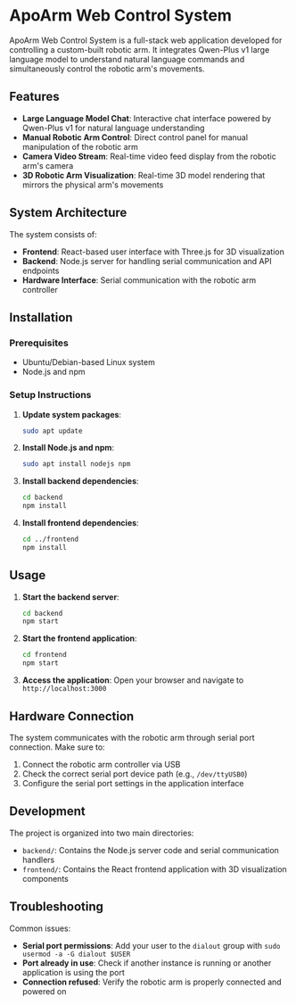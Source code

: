 # ApoArm Web Control System

ApoArm Web Control System is a full-stack web application developed for controlling a custom-built robotic arm. It integrates Qwen-Plus v1 large language model to understand natural language commands and simultaneously control the robotic arm's movements.

## Features

- **Large Language Model Chat**: Interactive chat interface powered by Qwen-Plus v1 for natural language understanding
- **Manual Robotic Arm Control**: Direct control panel for manual manipulation of the robotic arm
- **Camera Video Stream**: Real-time video feed display from the robotic arm's camera
- **3D Robotic Arm Visualization**: Real-time 3D model rendering that mirrors the physical arm's movements

## System Architecture

The system consists of:
- **Frontend**: React-based user interface with Three.js for 3D visualization
- **Backend**: Node.js server for handling serial communication and API endpoints
- **Hardware Interface**: Serial communication with the robotic arm controller

## Installation

### Prerequisites

- Ubuntu/Debian-based Linux system
- Node.js and npm

### Setup Instructions

1. **Update system packages**:
   ```bash
   sudo apt update
   ```

2. **Install Node.js and npm**:
   ```bash
   sudo apt install nodejs npm
   ```

3. **Install backend dependencies**:
   ```bash
   cd backend
   npm install
   ```

4. **Install frontend dependencies**:
   ```bash
   cd ../frontend
   npm install
   ```

## Usage

1. **Start the backend server**:
   ```bash
   cd backend
   npm start
   ```

2. **Start the frontend application**:
   ```bash
   cd frontend
   npm start
   ```

3. **Access the application**:
   Open your browser and navigate to `http://localhost:3000`

## Hardware Connection

The system communicates with the robotic arm through serial port connection. Make sure to:
1. Connect the robotic arm controller via USB
2. Check the correct serial port device path (e.g., `/dev/ttyUSB0`)
3. Configure the serial port settings in the application interface

## Development

The project is organized into two main directories:
- `backend/`: Contains the Node.js server code and serial communication handlers
- `frontend/`: Contains the React frontend application with 3D visualization components

## Troubleshooting

Common issues:
- **Serial port permissions**: Add your user to the `dialout` group with `sudo usermod -a -G dialout $USER`
- **Port already in use**: Check if another instance is running or another application is using the port
- **Connection refused**: Verify the robotic arm is properly connected and powered on